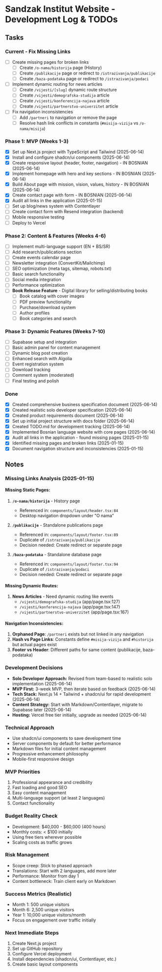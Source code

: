 # Sandzak Institut Website - Development Log & TODOs

## Tasks

### Current - Fix Missing Links
- [ ] Create missing pages for broken links
  - [ ] Create `/o-nama/historija` page (History)
  - [ ] Create `/publikacije` page or redirect to `/istrazivanja/publikacije`
  - [ ] Create `/baza-podataka` page or redirect to `/istrazivanja/podaci`
- [ ] Implement dynamic routing for news articles
  - [ ] Create `/vijesti/[slug]` dynamic route structure
  - [ ] Create `/vijesti/demografska-studija` article
  - [ ] Create `/vijesti/konferencija-najava` article
  - [ ] Create `/vijesti/partnerstvo-univerzitet` article
- [ ] Fix navigation inconsistencies
  - [ ] Add `/partneri` to navigation or remove the page
  - [ ] Resolve hash link conflicts in constants (`#misija-vizija` vs `/o-nama/misija`)

### Phase 1: MVP (Weeks 1-3)
- [x] Set up Next.js project with TypeScript and Tailwind (2025-06-14)
- [x] Install and configure shadcn/ui components (2025-06-14)
- [x] Create responsive layout (header, footer, navigation) - IN BOSNIAN (2025-06-14)
- [x] Implement homepage with hero and key sections - IN BOSNIAN (2025-06-14)
- [x] Build About page with mission, vision, values, history - IN BOSNIAN (2025-06-14)
- [x] Create contact page with form - IN BOSNIAN (2025-06-14)
- [x] Audit all links in the application (2025-01-15)
- [ ] Set up blog/news system with Contentlayer
- [ ] Create contact form with Resend integration (backend)
- [ ] Mobile responsive testing
- [ ] Deploy to Vercel

### Phase 2: Content & Features (Weeks 4-6)
- [ ] Implement multi-language support (EN + BS/SR)
- [ ] Add research/publications section
- [ ] Create events calendar page
- [ ] Newsletter integration (ConvertKit/Mailchimp)
- [ ] SEO optimization (meta tags, sitemap, robots.txt)
- [ ] Basic search functionality
- [ ] Social media integration
- [ ] Performance optimization
- [ ] **Book Release Feature** - Digital library for selling/distributing books
  - [ ] Book catalog with cover images
  - [ ] PDF preview functionality
  - [ ] Purchase/download system
  - [ ] Author profiles
  - [ ] Book categories and search

### Phase 3: Dynamic Features (Weeks 7-10)
- [ ] Supabase setup and integration
- [ ] Basic admin panel for content management
- [ ] Dynamic blog post creation
- [ ] Enhanced search with Algolia
- [ ] Event registration system
- [ ] Download tracking
- [ ] Comment system (moderated)
- [ ] Final testing and polish

### Done
- [x] Created comprehensive business specification document (2025-06-14)
- [x] Created realistic solo developer specification (2025-06-14)
- [x] Created product requirements document (2025-06-14)
- [x] Set up initial project structure with docs folder (2025-06-14)
- [x] Created TODO.md for development tracking (2025-06-14)
- [x] Implemented Bosnian language website with core pages (2025-06-14)
- [x] Audit all links in the application - found missing pages (2025-01-15)
- [x] Identified missing pages and broken links (2025-01-15)
- [x] Document navigation structure and inconsistencies (2025-01-15)

## Notes

### Missing Links Analysis (2025-01-15)

#### Missing Static Pages:
1. **`/o-nama/historija`** - History page
   - Referenced in: `components/layout/header.tsx:84`
   - Desktop navigation dropdown under "O nama"

2. **`/publikacije`** - Standalone publications page
   - Referenced in: `components/layout/footer.tsx:89`
   - Duplicate of `/istrazivanja/publikacije`
   - Decision needed: Create redirect or separate page

3. **`/baza-podataka`** - Standalone database page
   - Referenced in: `components/layout/footer.tsx:94`
   - Duplicate of `/istrazivanja/podaci`
   - Decision needed: Create redirect or separate page

#### Missing Dynamic Routes:
1. **News Articles** - Need dynamic routing like events
   - `/vijesti/demografska-studija` (app/page.tsx:127)
   - `/vijesti/konferencija-najava` (app/page.tsx:147)
   - `/vijesti/partnerstvo-univerzitet` (app/page.tsx:167)

#### Navigation Inconsistencies:
1. **Orphaned Page**: `/partneri` exists but not linked in any navigation
2. **Hash vs Page Links**: Constants define `#misija-vizija` and `#historija` but actual pages exist
3. **Footer vs Header**: Different paths for same content (publikacije, baza-podataka)

### Development Decisions
- **Solo Developer Approach:** Revised from team-based to realistic solo implementation (2025-06-14)
- **MVP First:** 3-week MVP, then iterate based on feedback (2025-06-14)
- **Tech Stack:** Next.js 14 + Tailwind + shadcn/ui for rapid development (2025-06-14)
- **Content Strategy:** Start with Markdown/Contentlayer, migrate to Supabase later (2025-06-14)
- **Hosting:** Vercel free tier initially, upgrade as needed (2025-06-14)

### Technical Approach
- Use shadcn/ui components to save development time
- Server components by default for better performance
- Markdown files for initial content management
- Progressive enhancement philosophy
- Mobile-first responsive design

### MVP Priorities
1. Professional appearance and credibility
2. Fast loading and good SEO
3. Easy content management
4. Multi-language support (at least 2 languages)
5. Contact functionality

### Budget Reality Check
- Development: $40,000 - $60,000 (400 hours)
- Monthly costs: < $100 initially
- Using free tiers wherever possible
- Scaling costs as traffic grows

### Risk Management
- Scope creep: Stick to phased approach
- Translations: Start with 2 languages, add more later
- Performance: Monitor from day 1
- Content bottleneck: Train client early on Markdown

### Success Metrics (Realistic)
- Month 1: 500 unique visitors
- Month 6: 2,500 unique visitors
- Year 1: 10,000 unique visitors/month
- Focus on engagement over traffic initially

### Next Immediate Steps
1. Create Next.js project
2. Set up GitHub repository  
3. Configure Vercel deployment
4. Install dependencies (shadcn/ui, Contentlayer, etc.)
5. Create basic layout components